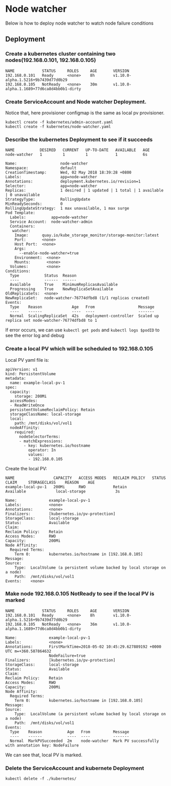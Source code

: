 # Node watcher

Below is how to deploy node watcher to watch node failure conditions

## Deployment

### Create a kubernetes cluster containing two nodes(192.168.0.101, 192.168.0.105)
``` kubectl get nodes
NAME            STATUS     ROLES     AGE       VERSION
192.168.0.101   Ready      <none>    8h        v1.10.0-alpha.1.5216+9b7439d77d0b29
192.168.0.105   NotReady   <none>    30m       v1.10.0-alpha.1.1689+77d6ca8d4bb0b1-dirty
```

### Create ServiceAccount and Node watcher Deployment.
Notice that, here provisioner configmap is the same as local pv provisioner.
``` console
kubectl create -f kubernetes/admin-account.yaml
kubectl create -f kubernetes/node-watcher.yaml
```

### Describe the kubernetes Deployment to see if it succeeds
``` kubectl get deployment
NAME           DESIRED   CURRENT   UP-TO-DATE   AVAILABLE   AGE
node-watcher   1         1         1            1           6s
```
``` kubectl describe deployment node-watcher
Name:                   node-watcher
Namespace:              default
CreationTimestamp:      Wed, 02 May 2018 18:39:28 +0800
Labels:                 app=node-watcher
Annotations:            deployment.kubernetes.io/revision=1
Selector:               app=node-watcher
Replicas:               1 desired | 1 updated | 1 total | 1 available | 0 unavailable
StrategyType:           RollingUpdate
MinReadySeconds:        0
RollingUpdateStrategy:  1 max unavailable, 1 max surge
Pod Template:
  Labels:           app=node-watcher
  Service Account:  node-watcher-admin
  Containers:
   watcher:
    Image:      quay.io/kube_storage_monitor/storage-monitor:latest
    Port:       <none>
    Host Port:  <none>
    Args:
      --enable-node-watcher=true
    Environment:  <none>
    Mounts:       <none>
  Volumes:        <none>
Conditions:
  Type           Status  Reason
  ----           ------  ------
  Available      True    MinimumReplicasAvailable
  Progressing    True    NewReplicaSetAvailable
OldReplicaSets:  <none>
NewReplicaSet:   node-watcher-76774dfbd8 (1/1 replicas created)
Events:
  Type    Reason             Age   From                   Message
  ----    ------             ----  ----                   -------
  Normal  ScalingReplicaSet  42s   deployment-controller  Scaled up replica set node-watcher-76774dfbd8 to 1
```
If error occurs, we can use `kubectl get pods` and `kubectl logs $podID` to see the error log and debug

### Create a local PV which will be scheduled to 192.168.0.105
Local PV yaml file is:
```
apiVersion: v1
kind: PersistentVolume
metadata:
  name: example-local-pv-1
spec:
  capacity:
    storage: 200Mi
  accessModes:
  - ReadWriteOnce
  persistentVolumeReclaimPolicy: Retain
  storageClassName: local-storage
  local:
    path: /mnt/disks/vol/vol1
  nodeAffinity:
    required:
      nodeSelectorTerms:
      - matchExpressions:
        - key: kubernetes.io/hostname
          operator: In
          values:
          - 192.168.0.105
```
Create the local PV:
```
NAME                 CAPACITY   ACCESS MODES   RECLAIM POLICY   STATUS      CLAIM     STORAGECLASS    REASON    AGE
example-local-pv-1   200Mi      RWO            Retain           Available             local-storage             3s
```
```
Name:              example-local-pv-1
Labels:            <none>
Annotations:       <none>
Finalizers:        [kubernetes.io/pv-protection]
StorageClass:      local-storage
Status:            Available
Claim:
Reclaim Policy:    Retain
Access Modes:      RWO
Capacity:          200Mi
Node Affinity:
  Required Terms:
    Term 0:        kubernetes.io/hostname in [192.168.0.105]
Message:
Source:
    Type:  LocalVolume (a persistent volume backed by local storage on a node)
    Path:  /mnt/disks/vol/vol1
Events:    <none>
```

### Make node 192.168.0.105 NotReady to see if the local PV is marked
``` kubectl get nodes
NAME            STATUS     ROLES     AGE       VERSION
192.168.0.101   Ready      <none>    8h        v1.10.0-alpha.1.5216+9b7439d77d0b29
192.168.0.105   NotReady   <none>    36m       v1.10.0-alpha.1.1689+77d6ca8d4bb0b1-dirty
```
``` kubectl describe pv example-local-pv-1
Name:              example-local-pv-1
Labels:            <none>
Annotations:       FirstMarkTime=2018-05-02 10:45:29.627889192 +0000 UTC m=+360.587864632
                   NodeFailure=true
Finalizers:        [kubernetes.io/pv-protection]
StorageClass:      local-storage
Status:            Available
Claim:
Reclaim Policy:    Retain
Access Modes:      RWO
Capacity:          200Mi
Node Affinity:
  Required Terms:
    Term 0:        kubernetes.io/hostname in [192.168.0.105]
Message:
Source:
    Type:  LocalVolume (a persistent volume backed by local storage on a node)
    Path:  /mnt/disks/vol/vol1
Events:
  Type    Reason           Age   From          Message
  ----    ------           ----  ----          -------
  Normal  MarkPVSucceeded  2m    node-watcher  Mark PV successfully with annotation key: NodeFailure
```

We can see that, local PV is marked.

### Delete the ServiceAccount and kubernete Deployment
``` console
kubectl delete -f ./kubernetes/
```

